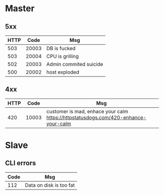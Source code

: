 # Master

## 5xx
|HTTP|Code|Msg|
|---|---|---|
|503|20003|DB is fucked|
|503|20004|CPU is grilling|
|502|20003|Admin commited suicide|
|500|20002|host exploded|

## 4xx
|HTTP|Code|Msg|
|---|---|---|
|420|10003|customer is mad, enhace your calm https://httpstatusdogs.com/420-enhance-your-calm|

# Slave

## CLI errors
|Code|Msg|
|---|---|
|112|Data on disk is too fat|